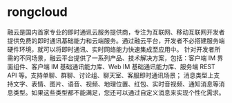 # rongcloud
融云是国内首家专业的即时通讯云服务提供商，专注为互联网、移动互联网开发者提供免费的即时通讯基础能力和云端服务。通过融云平台，开发者不必搭建服务端硬件环境，就可以将即时通讯、实时网络能力快速集成至应用中。  针对开发者所需的不同场景，融云平台提供了一系列产品、技术解决方案，包括：客户端 IM 界面组件、客户端 IM 基础通讯能力库、Web IM 基础通讯能力库、服务端 REST API 等。支持单聊、群聊、讨论组、聊天室、客服即时通讯场景；  消息类型上支持文字、表情、图片、语音、视频、地理位置、红包、实时音视频、通知消息等消息类型。如果这些类型都不能满足，您还可以通过自定义消息来实现个性化需求。
